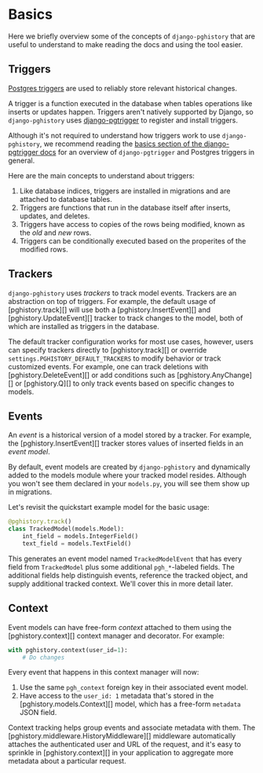 # Basics

Here we briefly overview some of the concepts of `django-pghistory` that are useful to understand to make reading the docs and using the tool easier.

## Triggers

[Postgres triggers](https://www.postgresql.org/docs/current/sql-createtrigger.html) are used to reliably store relevant historical changes.

A trigger is a function executed in the database when tables operations like inserts or updates happen. Triggers aren't natively supported by Django, so `django-pghistory` uses [django-pgtrigger](https://github.com/Opus10/django-pgtrigger) to register and install triggers.

Although it's not required to understand how triggers work to use `django-pghistory`, we recommend reading the [basics section of the django-pgtrigger docs](https://django-pgtrigger.readthedocs.io/en/latest/basics/) for an overview of `django-pgtrigger` and Postgres triggers in general.

Here are the main concepts to understand about triggers:

1. Like database indices, triggers are installed in migrations and are attached to database tables.
2. Triggers are functions that run in the database itself after inserts, updates, and deletes.
3. Triggers have access to copies of the rows being modified, known as the *old* and *new* rows.
4. Triggers can be conditionally executed based on the properites of the modified rows.

## Trackers

`django-pghistory` uses *trackers* to track model events. Trackers are an abstraction on top of triggers. For example, the default usage of [pghistory.track][] will use both a [pghistory.InsertEvent][] and [pghistory.UpdateEvent][] tracker to track changes to the model, both of which are installed as triggers in the database.

The default tracker configuration works for most use cases, however, users can specify trackers directly to [pghistory.track][] or override `settings.PGHISTORY_DEFAULT_TRACKERS` to modify behavior or track customized events. For example, one can track deletions with [pghistory.DeleteEvent][] or add conditions such as [pghistory.AnyChange][] or [pghistory.Q][] to only track events based on specific changes to models.

## Events

An *event* is a historical version of a model stored by a tracker. For example, the [pghistory.InsertEvent][] tracker stores values of inserted fields in an *event model*.

By default, event models are created by `django-pghistory` and dynamically added to the models module where your tracked model resides. Although you won't see them declared in your `models.py`, you will see them show up in migrations.

Let's revisit the quickstart example model for the basic usage:

```python
@pghistory.track()
class TrackedModel(models.Model):
    int_field = models.IntegerField()
    text_field = models.TextField()
```

This generates an event model named `TrackedModelEvent` that has every field from `TrackedModel` plus some additional `pgh_*`-labeled fields. The additional fields help distinguish events, reference the tracked object, and supply additional tracked context. We'll cover this in more detail later.

## Context

Event models can have free-form *context* attached to them using the [pghistory.context][] context manager and decorator. For example:

```python
with pghistory.context(user_id=1):
    # Do changes
```

Every event that happens in this context manager will now:

1. Use the same `pgh_context` foreign key in their associated event model.
2. Have access to the `user_id: 1` metadata that's stored in the [pghistory.models.Context][] model, which has a free-form `metadata` JSON field.

Context tracking helps group events and associate metadata with them. The [pghistory.middleware.HistoryMiddleware][] middleware automatically attaches the authenticated user and URL of the request, and it's easy to sprinkle in [pghistory.context][] in your application to aggregate more metadata about a particular request.
